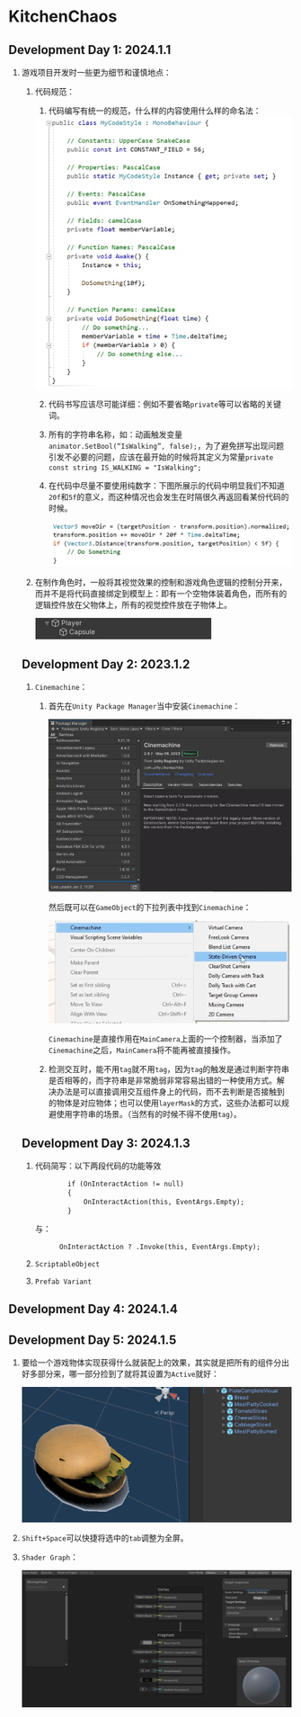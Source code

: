 # KitchenChaos

## Development Day 1: 2024.1.1

1. 游戏项目开发时一些更为细节和谨慎地点：

   1. 代码规范：

      1. 代码编写有统一的规范，什么样的内容使用什么样的命名法：

      <img src="Images/代码规范.png" style="zoom:75%;" />

      2. 代码书写应该尽可能详细：例如不要省略`private`等可以省略的关键词。

      3. 所有的字符串名称，如：动画触发变量`animator.SetBool(“IsWalking”, false);`，为了避免拼写出现问题引发不必要的问题，应该在最开始的时候将其定义为常量`private const string IS_WALKING = "IsWalking";`

      4. 在代码中尽量不要使用纯数字：下图所展示的代码中明显我们不知道`20f`和`5f`的意义，而这种情况也会发生在时隔很久再返回看某份代码的时候。

         <img src="Images/代码规范_1.png" alt="image-20240102123806091" style="zoom:67%;" />

   2. 在制作角色时，一般将其视觉效果的控制和游戏角色逻辑的控制分开来，而并不是将代码直接绑定到模型上：即有一个空物体装着角色，而所有的逻辑控件放在父物体上，所有的视觉控件放在子物体上。

      ![image-20240101140135627](Images/角色.png)

   ## Development Day 2: 2023.1.2

   1. `Cinemachine`：
   
      1. 首先在`Unity Package Manager`当中安装`Cinemachine`：
   
         ![image-20240102112243921](Images/Cinemachine_PM.png)
   
         然后既可以在`GameObject`的下拉列表中找到`Cinemachine`：
   
         ![image-20240102112154340](Images/Cinemachine_List.png)
   
         `Cinemachine`是直接作用在`MainCamera`上面的一个控制器，当添加了`Cinemachine`之后，`MainCamera`将不能再被直接操作。
   
      2. 检测交互时，能不用`tag`就不用`tag`，因为`tag`的触发是通过判断字符串是否相等的，而字符串是非常脆弱非常容易出错的一种使用方式。解决办法是可以直接调用交互组件身上的代码，而不去判断是否接触到的物体是对应物体；也可以使用`layerMask`的方式，这些办法都可以规避使用字符串的场景。（当然有的时候不得不使用`tag`）。
   
   
   
   ## Development Day 3: 2024.1.3
   
   1. 代码简写：以下两段代码的功能等效
   
      ```
              if (OnInteractAction != null)
              {
                  OnInteractAction(this, EventArgs.Empty);
              }
      ```
   
      与：
   
      ```
      		OnInteractAction ? .Invoke(this, EventArgs.Empty);
      ```
   
   2. `ScriptableObject`
   
   3. `Prefab Variant`



## Development Day 4: 2024.1.4

## Development Day 5: 2024.1.5

1. 要给一个游戏物体实现获得什么就装配上的效果，其实就是把所有的组件分出好多部分来，哪一部分捡到了就将其设置为`Active`就好：

   ![image-20240105131838756](Images/游戏物体拼装.png)

2. `Shift+Space`可以快捷将选中的`tab`调整为全屏。

3. `Shader Graph`：

   <img src="Images/Shader.png" alt="image-20240105142621827" style="zoom:80%;" />

   